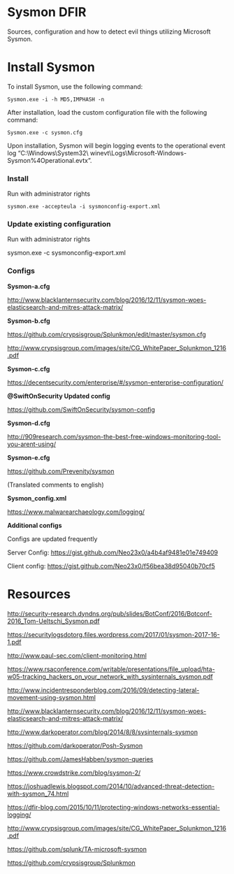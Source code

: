 # Sysmon DFIR
Sources, configuration and how to detect evil things utilizing Microsoft Sysmon.

# Install Sysmon

To install Sysmon, use the following command:

    Sysmon.exe -i -h MD5,IMPHASH -n

After installation, load the custom configuration file with the following command:

    Sysmon.exe -c sysmon.cfg

Upon installation, Sysmon will begin logging events to the operational event log “C:\Windows\System32\ winevt\Logs\Microsoft-Windows-Sysmon%4Operational.evtx”.

### Install ###
Run with administrator rights
~~~~
sysmon.exe -accepteula -i sysmonconfig-export.xml
~~~~

### Update existing configuration ###
Run with administrator rights

sysmon.exe -c sysmonconfig-export.xml

### Configs ###

**Sysmon-a.cfg**

http://www.blacklanternsecurity.com/blog/2016/12/11/sysmon-woes-elasticsearch-and-mitres-attack-matrix/

**Sysmon-b.cfg**

https://github.com/crypsisgroup/Splunkmon/edit/master/sysmon.cfg

http://www.crypsisgroup.com/images/site/CG_WhitePaper_Splunkmon_1216.pdf

**Sysmon-c.cfg**

https://decentsecurity.com/enterprise/#/sysmon-enterprise-configuration/

**@SwiftOnSecurity Updated config**

https://github.com/SwiftOnSecurity/sysmon-config


**Sysmon-d.cfg**

http://909research.com/sysmon-the-best-free-windows-monitoring-tool-you-arent-using/

**Sysmon-e.cfg**

https://github.com/Prevenity/sysmon

(Translated comments to english)

**Sysmon_config.xml**

https://www.malwarearchaeology.com/logging/

**Additional configs**

Configs are updated frequently

Server Config: https://gist.github.com/Neo23x0/a4b4af9481e01e749409

Client config: https://gist.github.com/Neo23x0/f56bea38d95040b70cf5


# Resources

http://security-research.dyndns.org/pub/slides/BotConf/2016/Botconf-2016_Tom-Ueltschi_Sysmon.pdf

https://securitylogsdotorg.files.wordpress.com/2017/01/sysmon-2017-16-1.pdf

http://www.paul-sec.com/client-monitoring.html

https://www.rsaconference.com/writable/presentations/file_upload/hta-w05-tracking_hackers_on_your_network_with_sysinternals_sysmon.pdf

http://www.incidentresponderblog.com/2016/09/detecting-lateral-movement-using-sysmon.html

http://www.blacklanternsecurity.com/blog/2016/12/11/sysmon-woes-elasticsearch-and-mitres-attack-matrix/

http://www.darkoperator.com/blog/2014/8/8/sysinternals-sysmon

https://github.com/darkoperator/Posh-Sysmon

https://github.com/JamesHabben/sysmon-queries

https://www.crowdstrike.com/blog/sysmon-2/

https://joshuadlewis.blogspot.com/2014/10/advanced-threat-detection-with-sysmon_74.html

https://dfir-blog.com/2015/10/11/protecting-windows-networks-essential-logging/

http://www.crypsisgroup.com/images/site/CG_WhitePaper_Splunkmon_1216.pdf

https://github.com/splunk/TA-microsoft-sysmon

https://github.com/crypsisgroup/Splunkmon

